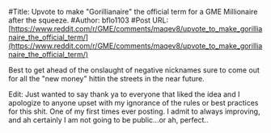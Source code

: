 #Title: Upvote to make "Gorillianaire" the official term for a GME Millionaire after the squeeze.
#Author: bflo1103
#Post URL: [https://www.reddit.com/r/GME/comments/maqev8/upvote_to_make_gorillianaire_the_official_term/](https://www.reddit.com/r/GME/comments/maqev8/upvote_to_make_gorillianaire_the_official_term/)


Best to get ahead of the onslaught of negative nicknames sure to come out for all the "new money" hittin the streets in the near future.

Edit: Just wanted to say thank ya to everyone that liked the idea and I apologize to anyone upset with my ignorance of the rules or best practices for this shit. One of my first times ever posting. I admit to always improving, and ah certainly I am not going to be public...or ah, perfect..